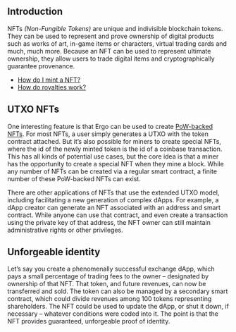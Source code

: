 ## Introduction

NFTs *(Non-Fungible Tokens)* are unique and indivisible blockchain tokens. They can be used to represent and prove ownership of digital products such as works of art, in-game items or characters, virtual trading cards and much, much more. Because an NFT can be used to represent ultimate ownership, they allow users to trade digital items and cryptographically guarantee provenance.

- [How do I mint a NFT?](create.md)
- [How do royalties work?](royalties.md)

## UTXO NFTs

One interesting feature is that Ergo can be used to create [PoW-backed NFTs](PoW_tokens.md). For most NFTs, a user simply generates a UTXO with the token contract attached. But it’s also possible for miners to create special NFTs, where the id of the newly minted token is the id of a coinbase transaction. This has all kinds of potential use cases, but the core idea is that a miner has the opportunity to create a special NFT when they mine a block. While any number of NFTs can be created via a regular smart contract, a finite number of these PoW-backed NFTs can exist.

There are other applications of NFTs that use the extended UTXO model, including facilitating a new generation of complex dApps. For example, a dApp creator can generate an NFT associated with an address and smart contract. While anyone can use that contract, and even create a transaction using the private key of that address, the NFT owner can still maintain administrative rights or other privileges.

## Unforgeable identity

Let’s say you create a phenomenally successful exchange dApp, which pays a small percentage of trading fees to the owner – designated by ownership of that NFT. That token, and future revenues, can now be transferred and sold. The token can also be managed by a secondary smart contract, which could divide revenues among 100 tokens representing shareholders. The NFT could be used to update the dApp, or shut it down, if necessary – whatever conditions were coded into it. The point is that the NFT provides guaranteed, unforgeable proof of identity.

